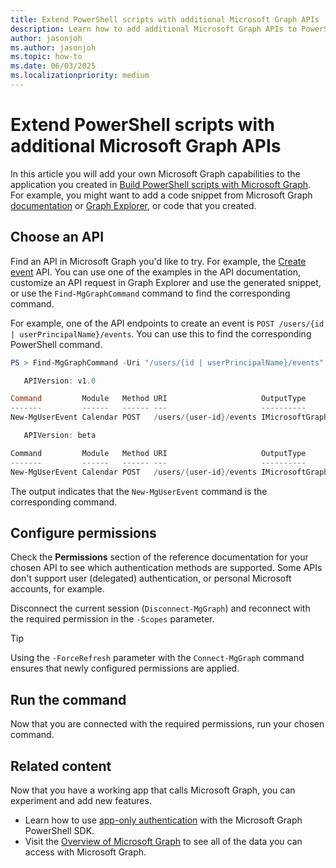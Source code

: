 ```yaml
---
title: Extend PowerShell scripts with additional Microsoft Graph APIs
description: Learn how to add additional Microsoft Graph APIs to PowerShell scripts.
author: jasonjoh
ms.author: jasonjoh
ms.topic: how-to
ms.date: 06/03/2025
ms.localizationpriority: medium
---
```


# Extend PowerShell scripts with additional Microsoft Graph APIs

In this article you will add your own Microsoft Graph capabilities to the application you created in [Build PowerShell scripts with Microsoft Graph](powershell.md). For example, you might want to add a code snippet from Microsoft Graph [documentation](/graph/api/overview) or [Graph Explorer](https://developer.microsoft.com/graph/graph-explorer), or code that you created.

## Choose an API

Find an API in Microsoft Graph you'd like to try. For example, the [Create event](/graph/api/user-post-events) API. You can use one of the examples in the API documentation, customize an API request in Graph Explorer and use the generated snippet, or use the `Find-MgGraphCommand` command to find the corresponding command.

For example, one of the API endpoints to create an event is `POST /users/{id | userPrincipalName}/events`. You can use this to find the corresponding PowerShell command.

```powershell
PS > Find-MgGraphCommand -Uri "/users/{id | userPrincipalName}/events" -Method "POST"

   APIVersion: v1.0

Command         Module   Method URI                     OutputType           Permissions           Variants
-------         ------   ------ ---                     ----------           -----------           --------
New-MgUserEvent Calendar POST   /users/{user-id}/events IMicrosoftGraphEvent {Calendars.ReadWrite} {Create1, CreateExp…

   APIVersion: beta

Command         Module   Method URI                     OutputType            Permissions           Variants
-------         ------   ------ ---                     ----------            -----------           --------
New-MgUserEvent Calendar POST   /users/{user-id}/events IMicrosoftGraphEvent1 {Calendars.ReadWrite} {Create, CreateExp…
```

The output indicates that the `New-MgUserEvent` command is the corresponding command.

## Configure permissions

Check the **Permissions** section of the reference documentation for your chosen API to see which authentication methods are supported. Some APIs don't support user (delegated) authentication, or personal Microsoft accounts, for example.

Disconnect the current session (`Disconnect-MgGraph`) and reconnect with the required permission in the `-Scopes` parameter.

> [!TIP]
> Using the `-ForceRefresh` parameter with the `Connect-MgGraph` command ensures that newly configured permissions are applied.

## Run the command

Now that you are connected with the required permissions, run your chosen command.

## Related content

Now that you have a working app that calls Microsoft Graph, you can experiment and add new features.

- Learn how to use [app-only authentication](powershell-app-only.md) with the Microsoft Graph PowerShell SDK.
- Visit the [Overview of Microsoft Graph](/graph/overview) to see all of the data you can access with Microsoft Graph.
